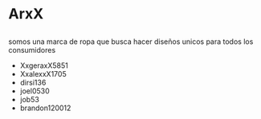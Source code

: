 
# ArxX
## 

somos una marca de ropa que busca hacer diseños unicos para todos los consumidores  

- XxgeraxX5851
- XxalexxX1705
- dirsi136
- joel0530
- job53
 - brandon120012
